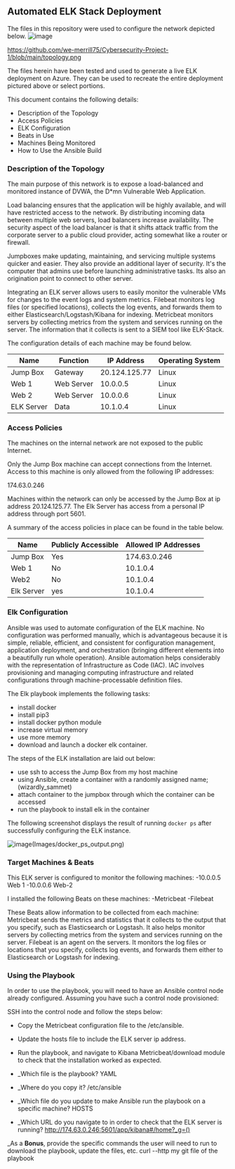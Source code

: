 ## Automated ELK Stack Deployment

The files in this repository were used to configure the network depicted below.
![image](https://user-images.githubusercontent.com/99710515/159410897-67998620-6c0b-4c3b-9970-e6b25fe119a9.png)

https://github.com/we-merrill75/Cybersecurity-Project-1/blob/main/topology.png

The files herein have been tested and used to generate a live ELK deployment on Azure. They can be used to recreate the entire deployment pictured above or select portions. 

This document contains the following details:
  - Description of the Topology
  - Access Policies
  - ELK Configuration
  - Beats in Use
  - Machines Being Monitored
  - How to Use the Ansible Build


### Description of the Topology
The main purpose of this network is to expose a load-balanced and monitored instance of DVWA, the D*mn Vulnerable Web Application.

Load balancing ensures that the application will be highly available, and will have restricted access to the network.
By distributing incoming data between multiple web servers, load balancers increase availability. The security aspect of the load balancer is that it shifts attack traffic from the corporate server to a public cloud provider, acting somewhat like a router or firewall.

Jumpboxes make updating, maintaining, and servicing multiple systems quicker and easier. They also provide an additional layer of security. It's the computer that admins use before launching administrative tasks. Its also an origination point to connect to other server.

Integrating an ELK server allows users to easily monitor the vulnerable VMs for changes to the event logs and system metrics.
Filebeat monitors log files (or specified locations), collects the log events, and forwards them to either Elasticsearch/Logstash/Kibana for indexing.
Metricbeat monitors servers by collecting metrics from the system and services running on the server. The information that it collects is sent to a SIEM tool like ELK-Stack. 

The configuration details of each machine may be found below.

| Name      | Function  | IP Address      | Operating System  |
|---------- |---------- |-----------------|-------------------|
| Jump Box  |Gateway    | 20.124.125.77   | Linux             |
| Web 1	    |Web Server | 10.0.0.5        | Linux             |
| Web 2     |Web Server | 10.0.0.6        | Linux             |
| ELK Server|Data       | 10.1.0.4        | Linux             |


### Access Policies
The machines on the internal network are not exposed to the public Internet. 

Only the Jump Box machine can accept connections from the Internet. Access to this machine is only allowed from the following IP addresses:

174.63.0.246

Machines within the network can only be accessed by the Jump Box at ip address 20.124.125.77. The Elk Server has access from a personal IP address through port 5601.

A summary of the access policies in place can be found in the table below.

| Name     | Publicly Accessible | Allowed IP Addresses            |
|----------|---------------------|---------------------------------|
| Jump Box |     Yes             | 174.63.0.246                    |
| Web 1    |     No              | 10.1.0.4                        |
| Web2     |     No              | 10.1.0.4                        |
| Elk Server  |  yes             | 10.1.0.4                        |

### Elk Configuration
Ansible was used to automate configuration of the ELK machine. No configuration was performed manually, which is advantageous because it is simple, reliable, efficient, and consistent for configuration management, application deployment, and orchestration (bringing different elements into a beautifully run whole operation).
Ansible automation helps considerably with the representation of Infrastructure as Code (IAC). IAC involves provisioning and managing computing infrastructure and related configurations through machine-processable definition files.

The  Elk playbook implements the following tasks:
  - install docker
  - install pip3
  - install docker python module
  - increase virtual memory
  - use more memory
  - download and launch a docker elk container.

The steps of the ELK installation are laid out below:
  - use ssh to access the Jump Box from my host machine
  - using Ansible, create a container with a randomly assigned name; (wizardly_sammet)
  - attach container to the jumpbox through which the container can be accessed
  - run the playbook to install elk in the container
 
The following screenshot displays the result of running `docker ps` after successfully configuring the ELK instance.

![image](https://user-images.githubusercontent.com/99710515/159385797-96926b7c-6ed7-4980-8307-f09dd51d007d.png)(Images/docker_ps_output.png)

### Target Machines & Beats
This ELK server is configured to monitor the following machines:
  -10.0.0.5 Web 1
  -10.0.0.6 Web-2

I installed the following Beats on these machines:
  -Metricbeat
  -Filebeat

These Beats allow information to be collected from each machine:
Metricbeat sends the metrics and statistics that it collects to the output that you specify, such as Elasticsearch or Logstash. It also helps monitor servers by collecting metrics from the system and services running on the server.
Filebeat is an agent on the servers. It monitors the log files or locations that you specify, collects log events, and forwards them either to Elasticsearch or Logstash for indexing. 

### Using the Playbook
In order to use the playbook, you will need to have an Ansible control node already configured. Assuming you have such a control node provisioned: 

SSH into the control node and follow the steps below:
- Copy the Metricbeat configuration file to the /etc/ansible.
- Update the hosts file to include the ELK server ip address.
- Run the playbook, and navigate to Kibana Metricbeat/download module to check that the installation worked as expected.

- _Which file is the playbook?      YAML 
- _Where do you copy it?            /etc/ansible
- _Which file do you update to make Ansible run the playbook on a specific machine? HOSTS 
- _Which URL do you navigate to in order to check that the ELK server is running?   http://174.63.0.246:5601/app/kibana#/home?_g=()

_As a **Bonus**, provide the specific commands the user will need to run to download the playbook, update the files, etc.
    curl --http my git file of the playbook
